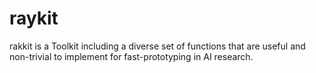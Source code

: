 # raykit 
rakkit is a Toolkit including 
a diverse set of functions that are useful and non-trivial 
to implement for fast-prototyping in AI research.